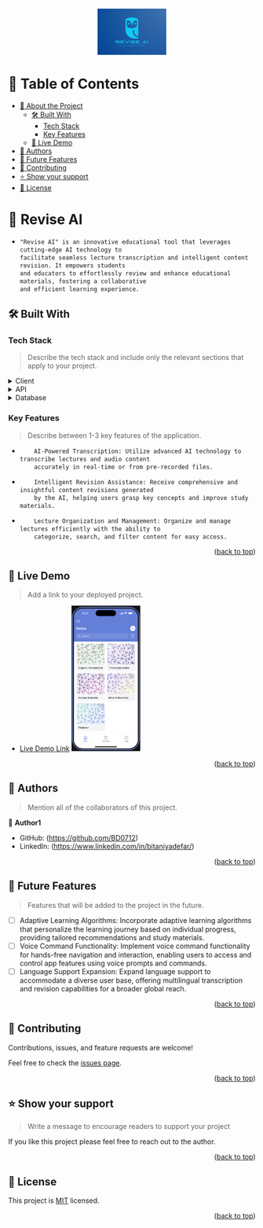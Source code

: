 <a name="readme-top"></a>

<!--
!!! IMPORTANT !!!
This README is an example of how you could professionally present your codebase. 
Writing documentation is a crucial part of your work as a professional software developer and cannot be ignored. 

You should modify this file to match your project and remove sections that don't apply.

REQUIRED SECTIONS:
- Table of Contents
- About the Project
  - Built With
  - Live Demo
- Getting Started
- Authors
- Future Features
- Contributing
- Show your support
- Acknowledgements
- License

OPTIONAL SECTIONS:
- FAQ

After you're finished please remove all the comments and instructions!

For more information on the importance of a professional README for your repositories: https://github.com/microverseinc/curriculum-transversal-skills/blob/main/documentation/articles/readme_best_practices.md
-->

<div align="center">
  <!-- You are encouraged to replace this logo with your own! Otherwise you can also remove it. -->
  <img src="Logo.png" alt="logo" width="140"  height="auto" />
  <br/>

  

</div>

<!-- TABLE OF CONTENTS -->

# 📗 Table of Contents

- [📖 About the Project](#about-project)
  - [🛠 Built With](#built-with)
    - [Tech Stack](#tech-stack)
    - [Key Features](#key-features)
  - [🚀 Live Demo](#live-demo)
- [👥 Authors](#authors)
- [🔭 Future Features](#future-features)
- [🤝 Contributing](#contributing)
- [⭐️ Show your support](#support)
- [📝 License](#license)

<!-- PROJECT DESCRIPTION -->

# 📖 Revise AI <a name="about-project"></a>

-     "Revise AI" is an innovative educational tool that leverages cutting-edge AI technology to
      facilitate seamless lecture transcription and intelligent content revision. It empowers students
      and educators to effortlessly review and enhance educational materials, fostering a collaborative
      and efficient learning experience.



## 🛠 Built With <a name="built-with"></a>

### Tech Stack <a name="tech-stack"></a>

> Describe the tech stack and include only the relevant sections that apply to your project.

<details>
  <summary>Client</summary>
  <ul>
    <li><a href="https://www.glideapps.com/">Glide Apps</a></li>
  </ul>
</details>

<details>
  <summary>API</summary>
  <ul>
    <li><a href="https://openai.com/blog/openai-api">Open AI</a></li>
    <li><a href="https://www.glideapps.com/ai">Glide AI</a></li>
  </ul>
</details>

<details>
<summary>Database</summary>
  <ul>
    <li><a href="https://www.google.ca/sheets/about/">Google Sheets</a></li>
  </ul>
</details>

<!-- Features -->

### Key Features <a name="key-features"></a>

> Describe between 1-3 key features of the application.

-         AI-Powered Transcription: Utilize advanced AI technology to transcribe lectures and audio content
          accurately in real-time or from pre-recorded files.
-         Intelligent Revision Assistance: Receive comprehensive and insightful content revisions generated
          by the AI, helping users grasp key concepts and improve study materials.
-         Lecture Organization and Management: Organize and manage lectures efficiently with the ability to
          categorize, search, and filter content for easy access.

<p align="right">(<a href="#readme-top">back to top</a>)</p>

<!-- LIVE DEMO -->

## 🚀 Live Demo <a name="live-demo"></a>

> Add a link to your deployed project.

- [Live Demo Link](https://google.com)
  <img src="App screenshot.png" alt="logo" width="140"  height="auto" />

<p align="right">(<a href="#readme-top">back to top</a>)</p>

<!-- GETTING STARTED -->


<!-- AUTHORS -->

## 👥 Authors <a name="authors"></a>

> Mention all of the collaborators of this project.

👤 **Author1**

- GitHub: (https://github.com/BD0712)
- LinkedIn: (https://www.linkedin.com/in/bitaniyadefar/)

<p align="right">(<a href="#readme-top">back to top</a>)</p>

<!-- FUTURE FEATURES -->

## 🔭 Future Features <a name="future-features"></a>

> Features that will be added to the project in the future.

- [ ] Adaptive Learning Algorithms: Incorporate adaptive learning algorithms that personalize the learning journey
      based on individual progress, providing tailored recommendations and study materials.
- [ ] Voice Command Functionality: Implement voice command functionality for hands-free navigation and interaction,
      enabling users to access and control app features using voice prompts and commands.
- [ ] Language Support Expansion: Expand language support to accommodate a diverse user base, offering multilingual
      transcription and revision capabilities for a broader global reach.

<p align="right">(<a href="#readme-top">back to top</a>)</p>

<!-- CONTRIBUTING -->

## 🤝 Contributing <a name="contributing"></a>

Contributions, issues, and feature requests are welcome!

Feel free to check the [issues page](../../issues/).

<p align="right">(<a href="#readme-top">back to top</a>)</p>

<!-- SUPPORT -->

## ⭐️ Show your support <a name="support"></a>

> Write a message to encourage readers to support your project

If you like this project please feel free to reach out to the author.

<p align="right">(<a href="#readme-top">back to top</a>)</p>


<!-- LICENSE -->

## 📝 License <a name="license"></a>

This project is [MIT](./LICENSE) licensed.

<p align="right">(<a href="#readme-top">back to top</a>)</p>
